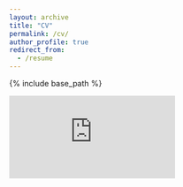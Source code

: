 ```yaml
---
layout: archive
title: "CV"
permalink: /cv/
author_profile: true
redirect_from:
  - /resume
---
```


{% include base_path %}

<embed src="https://s-s-sawant.github.io/files/Sagar_Sawant_CV-5-1.pdf" type="application/pdf" />
